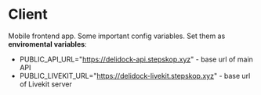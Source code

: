 # Client
Mobile frontend app.
Some important config variables. Set them as **enviromental variables**:
- PUBLIC_API_URL="https://delidock-api.stepskop.xyz" - base url of main API
- PUBLIC_LIVEKIT_URL="https://delidock-livekit.stepskop.xyz" - base url of Livekit server
